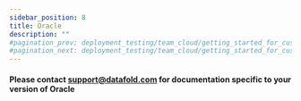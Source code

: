 ```yaml
---
sidebar_position: 8
title: Oracle
description: ""
#pagination_prev: deployment_testing/team_cloud/getting_started_for_customers/data_sources
#pagination_next: deployment_testing/team_cloud/getting_started_for_customers/version_control
---
```


#### Please contact support@datafold.com for documentation specific to your version of Oracle
